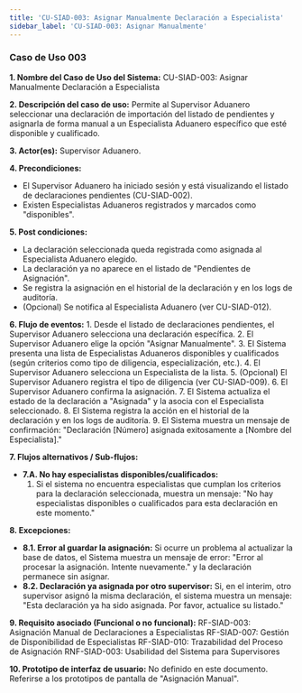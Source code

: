 ```yaml
---
title: 'CU-SIAD-003: Asignar Manualmente Declaración a Especialista'
sidebar_label: 'CU-SIAD-003: Asignar Manualmente'
---
```


### Caso de Uso 003

**1. Nombre del Caso de Uso del Sistema:**
CU-SIAD-003: Asignar Manualmente Declaración a Especialista

**2. Descripción del caso de uso:**
Permite al Supervisor Aduanero seleccionar una declaración de importación del listado de pendientes y asignarla de forma manual a un Especialista Aduanero específico que esté disponible y cualificado.

**3. Actor(es):**
Supervisor Aduanero.

**4. Precondiciones:**
* El Supervisor Aduanero ha iniciado sesión y está visualizando el listado de declaraciones pendientes (CU-SIAD-002).
* Existen Especialistas Aduaneros registrados y marcados como "disponibles".

**5. Post condiciones:**
* La declaración seleccionada queda registrada como asignada al Especialista Aduanero elegido.
* La declaración ya no aparece en el listado de "Pendientes de Asignación".
* Se registra la asignación en el historial de la declaración y en los logs de auditoría.
* (Opcional) Se notifica al Especialista Aduanero (ver CU-SIAD-012).

**6. Flujo de eventos:**
    1.  Desde el listado de declaraciones pendientes, el Supervisor Aduanero selecciona una declaración específica.
    2.  El Supervisor Aduanero elige la opción "Asignar Manualmente".
    3.  El Sistema presenta una lista de Especialistas Aduaneros disponibles y cualificados (según criterios como tipo de diligencia, especialización, etc.).
    4.  El Supervisor Aduanero selecciona un Especialista de la lista.
    5.  (Opcional) El Supervisor Aduanero registra el tipo de diligencia (ver CU-SIAD-009).
    6.  El Supervisor Aduanero confirma la asignación.
    7.  El Sistema actualiza el estado de la declaración a "Asignada" y la asocia con el Especialista seleccionado.
    8.  El Sistema registra la acción en el historial de la declaración y en los logs de auditoría.
    9.  El Sistema muestra un mensaje de confirmación: "Declaración [Número] asignada exitosamente a [Nombre del Especialista]."

**7. Flujos alternativos / Sub-flujos:**
* **7.A. No hay especialistas disponibles/cualificados:**
    1.  Si el sistema no encuentra especialistas que cumplan los criterios para la declaración seleccionada, muestra un mensaje: "No hay especialistas disponibles o cualificados para esta declaración en este momento."

**8. Excepciones:**
* **8.1. Error al guardar la asignación:** Si ocurre un problema al actualizar la base de datos, el Sistema muestra un mensaje de error: "Error al procesar la asignación. Intente nuevamente." y la declaración permanece sin asignar.
* **8.2. Declaración ya asignada por otro supervisor:** Si, en el interim, otro supervisor asignó la misma declaración, el sistema muestra un mensaje: "Esta declaración ya ha sido asignada. Por favor, actualice su listado."

**9. Requisito asociado (Funcional o no funcional):**
RF-SIAD-003: Asignación Manual de Declaraciones a Especialistas
RF-SIAD-007: Gestión de Disponibilidad de Especialistas
RF-SIAD-010: Trazabilidad del Proceso de Asignación
RNF-SIAD-003: Usabilidad del Sistema para Supervisores

**10. Prototipo de interfaz de usuario:**
No definido en este documento. Referirse a los prototipos de pantalla de "Asignación Manual".